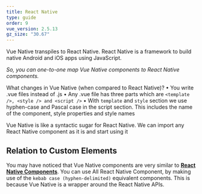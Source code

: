 ```yaml
---
title: React Native
type: guide
order: 9
vue_version: 2.5.13
gz_size: "30.67"
---
```


Vue Native transpiles to React Native. React Native is a framework to build native Android and iOS apps using JavaScript.

*So, you can one-to-one map Vue Native components to React Native components.*

What changes in Vue Native (when compared to React Native)?
• You write .vue files instead of .js
• Any .vue file has three parts which are `<template />, <style /> and <script />`
• With `template` and `style` section we use hyphen-case and Pascal case in the script section. This includes the name of the component, style properties and style names

Vue Native is like a syntactic sugar for React Native. We can import any React Native component as it is and start using it

## Relation to Custom Elements

You may have noticed that Vue Native components are very similar to [**React Native Components**](https://facebook.github.io/react-native/docs/getting-started.html). You can use All React Native Component, by making use of the `kebab case (hyphen-delimited)` equivalent components. This is because Vue Native is a wrapper around the React Native APIs.
